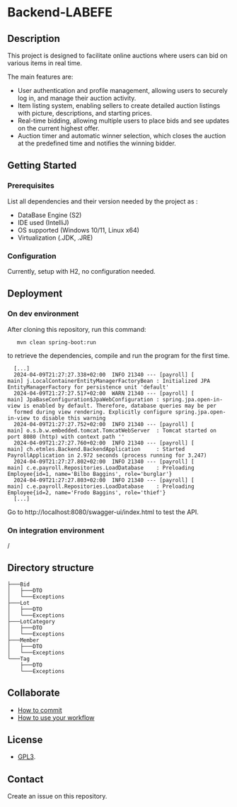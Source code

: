 # Backend-LABEFE

## Description

This project is designed to facilitate online auctions where users can bid on various items in real time.

The main features are:

- User authentication and profile management, allowing users to securely log in, and manage their auction activity.
- Item listing system, enabling sellers to create detailed auction listings with picture, descriptions, and starting prices.
- Real-time bidding, allowing multiple users to place bids and see updates on the current highest offer.
- Auction timer and automatic winner selection, which closes the auction at the predefined time and notifies the winning bidder.

## Getting Started

### Prerequisites

List all dependencies and their version needed by the project as :

* DataBase Engine (S2)
* IDE used (IntelliJ)
* OS supported (Windows 10/11, Linux x64)
* Virtualization (.JDK, .JRE)

### Configuration

Currently, setup with H2, no configuration needed.

## Deployment

### On dev environment

After cloning this repository, run this command:

```
   mvn clean spring-boot:run
```

to retrieve the dependencies, compile and run the program for the first time.

```
  [...]
  2024-04-09T21:27:27.338+02:00  INFO 21340 --- [payroll] [           main] j.LocalContainerEntityManagerFactoryBean : Initialized JPA EntityManagerFactory for persistence unit 'default'
  2024-04-09T21:27:27.517+02:00  WARN 21340 --- [payroll] [           main] JpaBaseConfiguration$JpaWebConfiguration : spring.jpa.open-in-view is enabled by default. Therefore, database queries may be per
  formed during view rendering. Explicitly configure spring.jpa.open-in-view to disable this warning
  2024-04-09T21:27:27.752+02:00  INFO 21340 --- [payroll] [           main] o.s.b.w.embedded.tomcat.TomcatWebServer  : Tomcat started on port 8080 (http) with context path ''
  2024-04-09T21:27:27.760+02:00  INFO 21340 --- [payroll] [           main] ch.etmles.Backend.BackendApplication     : Started PayrollApplication in 2.972 seconds (process running for 3.247)
  2024-04-09T21:27:27.802+02:00  INFO 21340 --- [payroll] [           main] c.e.payroll.Repositories.LoadDatabase    : Preloading Employee{id=1, name='Bilbo Baggins', role='burglar'}
  2024-04-09T21:27:27.803+02:00  INFO 21340 --- [payroll] [           main] c.e.payroll.Repositories.LoadDatabase    : Preloading Employee{id=2, name='Frodo Baggins', role='thief'}
  [...]
```

Go to http://localhost:8080/swagger-ui/index.html to test the API.

### On integration environment

/

## Directory structure

```shell
├───Bid
│   ├───DTO
│   └───Exceptions
├───Lot
│   ├───DTO
│   └───Exceptions
├───LotCategory
│   ├───DTO
│   └───Exceptions
├───Member
│   ├───DTO
│   └───Exceptions
└───Tag
    ├───DTO
    └───Exceptions
```

## Collaborate

  * [How to commit](https://www.conventionalcommits.org/en/v1.0.0/)
  * [How to use your workflow](https://nvie.com/posts/a-successful-git-branching-model/)

## License

* [GPL3](LICENSE).

## Contact

Create an issue on this repository.
